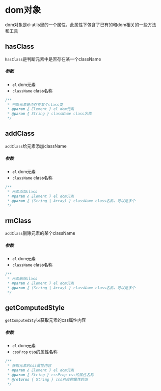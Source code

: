 # dom对象
dom对象是d-utlis里的一个属性，此属性下包含了已有的和dom相关的一些方法和工具

## hasClass
`hasClass`是判断元素中是否存在某一个className
##### 参数
  - `el` dom元素
  - `className` class名称
```js
/**
 * 判断元素是否存在某个class类
 * @param { Element } el dom元素
 * @param { String } className class名称
 */
```

## addClass
`addClass`给元素添加className
##### 参数
  - `el` dom元素
  - `className` class名称
```js
/**
 * 元素添加class
 * @param { Element } el dom元素
 * @param { (String | Array) } className class名称，可以是多个
 */
```

## rmClass
`addClass`删除元素的某个className
##### 参数
  - `el` dom元素
  - `className` class名称
```js
/**
 * 元素删除class
 * @param { Element } el dom元素
 * @param { (String | Array) } className class名称，可以是多个
 */
```

## getComputedStyle
`getComputedStyle`获取元素的css属性内容
##### 参数
  - `el` dom元素
  - `cssProp` css的属性名称
```js
/**
 * 获取元素的css属性内容
 * @param { Element } el dom元素
 * @param { String } cssProp css的属性名称
 * @returns { String } css对应的属性的值
 */
```
